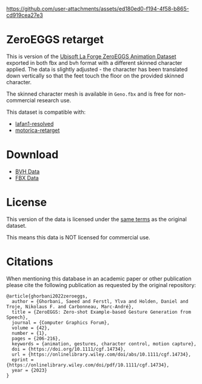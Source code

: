 


https://github.com/user-attachments/assets/ed180ed0-f194-4f58-b865-cd919cea27e3


ZeroEGGS retarget
=================

This is version of the [Ubisoft La Forge ZeroEGGS Animation Dataset](https://github.com/ubisoft/ubisoft-laforge-ZeroEGGS) exported in both fbx and bvh format with a different skinned character applied. The data is slightly adjusted - the character has been translated down vertically so that the feet touch the floor on the provided skinned character.

The skinned character mesh is available in `Geno.fbx` and is free for non-commercial research use.

This dataset is compatible with:

* [lafan1-resolved](https://github.com/orangeduck/lafan1-resolved)
* [motorica-retarget](https://github.com/orangeduck/motorica-retarget)

Download
========

* [BVH Data](https://theorangeduck.com/media/uploads/Geno/zeroeggs-retarget/bvh.zip)
* [FBX Data](https://theorangeduck.com/media/uploads/Geno/zeroeggs-retarget/fbx.zip)

License
=======

This version of the data is licensed under the [same terms](https://github.com/ubisoft/ubisoft-laforge-ZeroEGGS/blob/main/License.md) as the original dataset.

This means this data is NOT licensed for commercial use.


Citations
=========

When mentioning this database in an academic paper or other publication please cite the following publication as requested by the original repository:

```
@article{ghorbani2022zeroeggs,
  author = {Ghorbani, Saeed and Ferstl, Ylva and Holden, Daniel and Troje, Nikolaus F. and Carbonneau, Marc-André},
  title = {ZeroEGGS: Zero-shot Example-based Gesture Generation from Speech},
  journal = {Computer Graphics Forum},
  volume = {42},
  number = {1},
  pages = {206-216},
  keywords = {animation, gestures, character control, motion capture},
  doi = {https://doi.org/10.1111/cgf.14734},
  url = {https://onlinelibrary.wiley.com/doi/abs/10.1111/cgf.14734},
  eprint = {https://onlinelibrary.wiley.com/doi/pdf/10.1111/cgf.14734},
  year = {2023}
}
```
